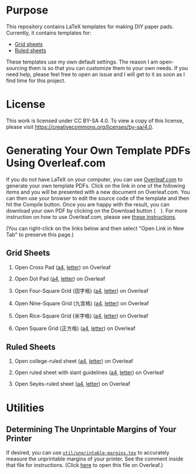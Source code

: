 # Purpose

This repository contains LaTeX templates for making DIY paper pads. Currently,
it contains templates for:

- [Grid sheets](grid)
- [Ruled sheets](ruled)

These templates use my own default settings. The reason I am open-sourcing them
is so that you can customize them to your own needs. If you need help, please
feel free to open an issue and I will get to it as soon as I find time for this
project.

# License

This work is licensed under CC BY-SA 4.0. To view a copy of this license, please
visit https://creativecommons.org/licenses/by-sa/4.0.

# Generating Your Own Template PDFs Using Overleaf.com

If you do not have LaTeX on your computer, you can use
[Overleaf.com](https://overleaf.com) to generate your own template PDFs. Click
on the link in one of the following items and you will be presented with a new
document on Overleaf.com. You can then use your browser to edit the source code
of the template and then hit the Compile button. Once you are happy with the
result, you can download your own PDF by clicking on the Download button (<img
src="https://raw.githubusercontent.com/encharm/Font-Awesome-SVG-PNG/master/black/svg/download.svg"
height="14"
/>). For more instruction on how to use Overleaf.com, please see [these
instructions](https://www.overleaf.com/learn/how-to/Exporting_your_work_from_Overleaf).

(You can right-click on the links below and then select "Open Link in New Tab"
to preserve this page.)

## Grid Sheets

1. Open Cross Pad
   ([a4](https://www.overleaf.com/docs?engine=xelatex&snip_uri[]=https://raw.githubusercontent.com/maverickwoo/paperpad-templates/alpha/grid/body.tex&snip_uri[]=https://raw.githubusercontent.com/maverickwoo/paperpad-templates/alpha/grid/cross-pad.tex&snip_uri[]=https://raw.githubusercontent.com/maverickwoo/paperpad-templates/alpha/grid/paper-printer-a4.tex&snip_name[]=body.tex&snip_name[]=cross-pad.tex&snip_name[]=paper-printer.tex),
   [letter](https://www.overleaf.com/docs?engine=xelatex&snip_uri[]=https://raw.githubusercontent.com/maverickwoo/paperpad-templates/alpha/grid/body.tex&snip_uri[]=https://raw.githubusercontent.com/maverickwoo/paperpad-templates/alpha/grid/cross-pad.tex&snip_uri[]=https://raw.githubusercontent.com/maverickwoo/paperpad-templates/alpha/grid/paper-printer.tex))
   on Overleaf

2. Open Dot Pad
   ([a4](https://www.overleaf.com/docs?engine=xelatex&snip_uri[]=https://raw.githubusercontent.com/maverickwoo/paperpad-templates/alpha/grid/body.tex&snip_uri[]=https://raw.githubusercontent.com/maverickwoo/paperpad-templates/alpha/grid/dot-pad.tex&snip_uri[]=https://raw.githubusercontent.com/maverickwoo/paperpad-templates/alpha/grid/paper-printer-a4.tex&snip_name[]=body.tex&snip_name[]=dot-pad.tex&snip_name[]=paper-printer.tex),
   [letter](https://www.overleaf.com/docs?engine=xelatex&snip_uri[]=https://raw.githubusercontent.com/maverickwoo/paperpad-templates/alpha/grid/body.tex&snip_uri[]=https://raw.githubusercontent.com/maverickwoo/paperpad-templates/alpha/grid/dot-pad.tex&snip_uri[]=https://raw.githubusercontent.com/maverickwoo/paperpad-templates/alpha/grid/paper-printer.tex))
   on Overleaf

3. Open Four-Square Grid (田字格)
   ([a4](https://www.overleaf.com/docs?engine=xelatex&snip_uri[]=https://raw.githubusercontent.com/maverickwoo/paperpad-templates/alpha/grid/body.tex&snip_uri[]=https://raw.githubusercontent.com/maverickwoo/paperpad-templates/alpha/grid/four-square.tex&snip_uri[]=https://raw.githubusercontent.com/maverickwoo/paperpad-templates/alpha/grid/paper-printer-a4.tex&snip_name[]=body.tex&snip_name[]=four-square.tex&snip_name[]=paper-printer.tex),
   [letter](https://www.overleaf.com/docs?engine=xelatex&snip_uri[]=https://raw.githubusercontent.com/maverickwoo/paperpad-templates/alpha/grid/body.tex&snip_uri[]=https://raw.githubusercontent.com/maverickwoo/paperpad-templates/alpha/grid/four-square.tex&snip_uri[]=https://raw.githubusercontent.com/maverickwoo/paperpad-templates/alpha/grid/paper-printer.tex))
   on Overleaf

4. Open Nine-Square Grid (九宮格)
   ([a4](https://www.overleaf.com/docs?engine=xelatex&snip_uri[]=https://raw.githubusercontent.com/maverickwoo/paperpad-templates/alpha/grid/body.tex&snip_uri[]=https://raw.githubusercontent.com/maverickwoo/paperpad-templates/alpha/grid/nine-square.tex&snip_uri[]=https://raw.githubusercontent.com/maverickwoo/paperpad-templates/alpha/grid/paper-printer-a4.tex&snip_name[]=body.tex&snip_name[]=nine-square.tex&snip_name[]=paper-printer.tex),
   [letter](https://www.overleaf.com/docs?engine=xelatex&snip_uri[]=https://raw.githubusercontent.com/maverickwoo/paperpad-templates/alpha/grid/body.tex&snip_uri[]=https://raw.githubusercontent.com/maverickwoo/paperpad-templates/alpha/grid/nine-square.tex&snip_uri[]=https://raw.githubusercontent.com/maverickwoo/paperpad-templates/alpha/grid/paper-printer.tex))
   on Overleaf

5. Open Rice-Square Grid (米字格)
   ([a4](https://www.overleaf.com/docs?engine=xelatex&snip_uri[]=https://raw.githubusercontent.com/maverickwoo/paperpad-templates/alpha/grid/body.tex&snip_uri[]=https://raw.githubusercontent.com/maverickwoo/paperpad-templates/alpha/grid/rice-square.tex&snip_uri[]=https://raw.githubusercontent.com/maverickwoo/paperpad-templates/alpha/grid/paper-printer-a4.tex&snip_name[]=body.tex&snip_name[]=rice-square.tex&snip_name[]=paper-printer.tex),
   [letter](https://www.overleaf.com/docs?engine=xelatex&snip_uri[]=https://raw.githubusercontent.com/maverickwoo/paperpad-templates/alpha/grid/body.tex&snip_uri[]=https://raw.githubusercontent.com/maverickwoo/paperpad-templates/alpha/grid/rice-square.tex&snip_uri[]=https://raw.githubusercontent.com/maverickwoo/paperpad-templates/alpha/grid/paper-printer.tex))
   on Overleaf

6. Open Square Grid (正方格)
   ([a4](https://www.overleaf.com/docs?engine=xelatex&snip_uri[]=https://raw.githubusercontent.com/maverickwoo/paperpad-templates/alpha/grid/body.tex&snip_uri[]=https://raw.githubusercontent.com/maverickwoo/paperpad-templates/alpha/grid/square.tex&snip_uri[]=https://raw.githubusercontent.com/maverickwoo/paperpad-templates/alpha/grid/paper-printer-a4.tex&snip_name[]=body.tex&snip_name[]=square.tex&snip_name[]=paper-printer.tex),
   [letter](https://www.overleaf.com/docs?engine=xelatex&snip_uri[]=https://raw.githubusercontent.com/maverickwoo/paperpad-templates/alpha/grid/body.tex&snip_uri[]=https://raw.githubusercontent.com/maverickwoo/paperpad-templates/alpha/grid/square.tex&snip_uri[]=https://raw.githubusercontent.com/maverickwoo/paperpad-templates/alpha/grid/paper-printer.tex))
   on Overleaf

## Ruled Sheets

1. Open college-ruled sheet
   ([a4](https://www.overleaf.com/docs?engine=xelatex&snip_uri[]=https://raw.githubusercontent.com/maverickwoo/paperpad-templates/alpha/ruled-fullpage/preamble.tex&snip_uri[]=https://raw.githubusercontent.com/maverickwoo/paperpad-templates/alpha/ruled-fullpage/body.tex&snip_uri[]=https://raw.githubusercontent.com/maverickwoo/paperpad-templates/alpha/ruled-fullpage/college-ruled.tex&snip_uri[]=https://raw.githubusercontent.com/maverickwoo/paperpad-templates/alpha/ruled-fullpage/printer-paper-a4.tex&snip_name[]=preamble.tex&snip_name[]=body.tex&snip_name[]=college-ruled.tex&snip_name[]=printer-paper.tex),
   [letter](https://www.overleaf.com/docs?engine=xelatex&snip_uri[]=https://raw.githubusercontent.com/maverickwoo/paperpad-templates/alpha/ruled-fullpage/preamble.tex&snip_uri[]=https://raw.githubusercontent.com/maverickwoo/paperpad-templates/alpha/ruled-fullpage/body.tex&snip_uri[]=https://raw.githubusercontent.com/maverickwoo/paperpad-templates/alpha/ruled-fullpage/college-ruled.tex&snip_uri[]=https://raw.githubusercontent.com/maverickwoo/paperpad-templates/alpha/ruled-fullpage/printer-paper.tex))
   on Overleaf

2. Open ruled sheet with slant guidelines
   ([a4](https://www.overleaf.com/docs?engine=xelatex&snip_uri[]=https://raw.githubusercontent.com/maverickwoo/paperpad-templates/alpha/ruled/preamble.tex&snip_uri[]=https://raw.githubusercontent.com/maverickwoo/paperpad-templates/alpha/ruled/body.tex&snip_uri[]=https://raw.githubusercontent.com/maverickwoo/paperpad-templates/alpha/ruled/slant.tex&snip_uri[]=https://raw.githubusercontent.com/maverickwoo/paperpad-templates/alpha/ruled/printer-paper-a4.tex&snip_name[]=preamble.tex&snip_name[]=body.tex&snip_name[]=slant.tex&snip_name[]=printer-paper.tex),
   [letter](https://www.overleaf.com/docs?engine=xelatex&snip_uri[]=https://raw.githubusercontent.com/maverickwoo/paperpad-templates/alpha/ruled/preamble.tex&snip_uri[]=https://raw.githubusercontent.com/maverickwoo/paperpad-templates/alpha/ruled/body.tex&snip_uri[]=https://raw.githubusercontent.com/maverickwoo/paperpad-templates/alpha/ruled/slant.tex&snip_uri[]=https://raw.githubusercontent.com/maverickwoo/paperpad-templates/alpha/ruled/printer-paper.tex))
   on Overleaf

3. Open Seyès-ruled sheet
   ([a4](https://www.overleaf.com/docs?engine=xelatex&snip_uri[]=https://raw.githubusercontent.com/maverickwoo/paperpad-templates/alpha/ruled/preamble.tex&snip_uri[]=https://raw.githubusercontent.com/maverickwoo/paperpad-templates/alpha/ruled/body.tex&snip_uri[]=https://raw.githubusercontent.com/maverickwoo/paperpad-templates/alpha/ruled/seyès.tex&snip_uri[]=https://raw.githubusercontent.com/maverickwoo/paperpad-templates/alpha/ruled/printer-paper-a4.tex&snip_name[]=preamble.tex&snip_name[]=body.tex&snip_name[]=seyès.tex&snip_name[]=printer-paper.tex),
   [letter](https://www.overleaf.com/docs?engine=xelatex&snip_uri[]=https://raw.githubusercontent.com/maverickwoo/paperpad-templates/alpha/ruled/preamble.tex&snip_uri[]=https://raw.githubusercontent.com/maverickwoo/paperpad-templates/alpha/ruled/body.tex&snip_uri[]=https://raw.githubusercontent.com/maverickwoo/paperpad-templates/alpha/ruled/sey%C3%A8s.tex&snip_uri[]=https://raw.githubusercontent.com/maverickwoo/paperpad-templates/alpha/ruled/printer-paper.tex))
   on Overleaf

# Utilities

## Determining The Unprintable Margins of Your Printer

If desired, you can use
[`util/unprintable-margins.tex`](util/unprintable-margins.tex) to accurately
measure the unprintable margins of your printer. See the comment inside that
file for instructions. (Click
[here](https://www.overleaf.com/docs?engine=xelatex&snip_uri[]=https://raw.githubusercontent.com/maverickwoo/paperpad-templates/alpha/util/unprintable-margins.tex)
to open this file on Overleaf.)
